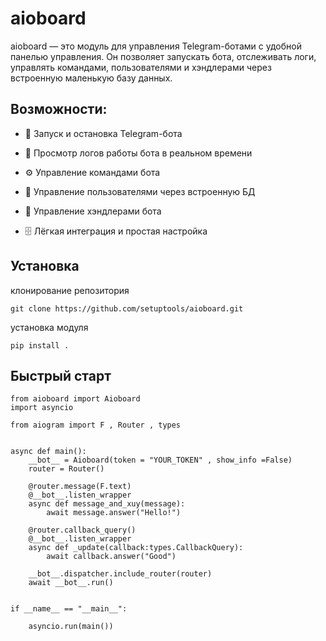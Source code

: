 # aioboard

aioboard — это модуль для управления Telegram-ботами с удобной панелью управления. Он позволяет запускать бота, отслеживать логи, управлять командами, пользователями и хэндлерами через встроенную маленькую базу данных.

##  Возможности:

- 🚀 Запуск и остановка Telegram-бота

- 📜 Просмотр логов работы бота в реальном времени

- ⚙ Управление командами бота

- 👥 Управление пользователями через встроенную БД

- 🔧 Управление хэндлерами бота

- 🗄 Лёгкая интеграция и простая настройка

## Установка

клонирование репозитория

`git clone https://github.com/setuptools/aioboard.git`

установка модуля

`pip install .`

## Быстрый старт


```
from aioboard import Aioboard
import asyncio

from aiogram import F , Router , types


async def main():
    __bot__ = Aioboard(token = "YOUR_TOKEN" , show_info =False)
    router = Router()

    @router.message(F.text)
    @__bot__.listen_wrapper
    async def message_and_xuy(message):
        await message.answer("Hello!")
       
    @router.callback_query()
    @__bot__.listen_wrapper
    async def _update(callback:types.CallbackQuery):
        await callback.answer("Good")

    __bot__.dispatcher.include_router(router)
    await __bot__.run()
    

if __name__ == "__main__":
    
    asyncio.run(main())

```


